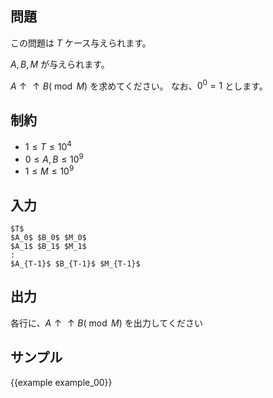 問題
---------

この問題は $T$ ケース与えられます。

$A, B, M$ が与えられます。

${A \uparrow \uparrow B} (\bmod M)$ を求めてください。
なお、$0^0 = 1$ とします。

制約
---------

- $1 \leq T \leq 10^4$
- $0 \leq A, B \leq 10^9$
- $1 \leq M \leq 10^9$

入力
---------

```
$T$
$A_0$ $B_0$ $M_0$
$A_1$ $B_1$ $M_1$
:
$A_{T-1}$ $B_{T-1}$ $M_{T-1}$
```

出力
---------

各行に、${A \uparrow \uparrow B} (\bmod M)$ を出力してください

サンプル
---------

{{example example_00}}
